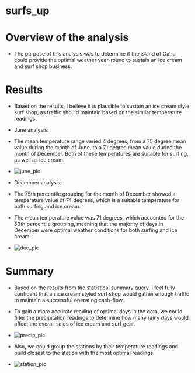 # surfs_up

# Overview of the analysis
* The purpose of this analysis was to determine if the island of Oahu could provide the optimal weather year-round to sustain an ice cream and surf shop business. 

# Results
* Based on the results, I believe it is plausible to sustain an ice cream style surf shop, as traffic should maintain based on the similar temperature readings.

* June analysis: 
* The mean temperature range varied 4 degrees, from a 75 degree mean value during the month of June, to a 71 degree mean value during the month of December. Both of these temperatures are suitable for surfing, as well as ice cream. 
* ![june_pic]()

* December analysis:
* The 75th percentile grouping for the month of December showed a temperature value of 74 degrees, which is a suitable temperature for both surfing and ice cream. 
* The mean temperature value was 71 degrees, which accounted for the 50th percentile grouping, meaning that the majority of days in December were optimal weather conditions for both surfing and ice cream.
* ![dec_pic]()

# Summary
* Based on the results from the statistical summary query, I feel fully confident that an ice cream styled surf shop would gather enough traffic to maintain a successful operating cash-flow. 
* To gain a more accurate reading of optimal days in the data, we could filter the precipitation readings to determine how many rainy days would affect the overall sales of ice cream and surf gear. 
* ![precip_pic]()

* Also, we could group the stations by their temperature readings and build closest to the station with the most optimal readings. 
* ![station_pic]()



